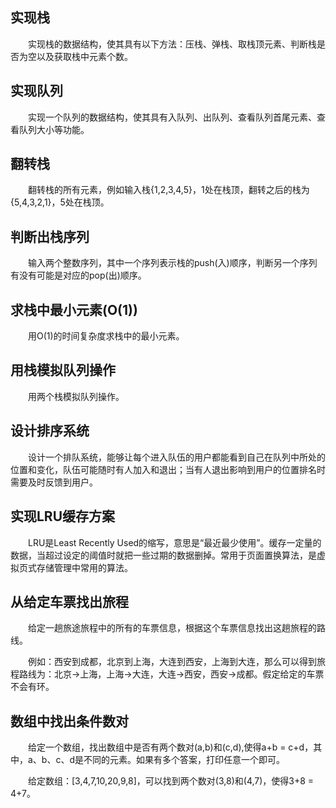 ## 实现栈

&emsp;&emsp;实现栈的数据结构，使其具有以下方法：压栈、弹栈、取栈顶元素、判断栈是否为空以及获取栈中元素个数。



## 实现队列

&emsp;&emsp;实现一个队列的数据结构，使其具有入队列、出队列、查看队列首尾元素、查看队列大小等功能。



## 翻转栈

&emsp;&emsp;翻转栈的所有元素，例如输入栈{1,2,3,4,5}，1处在栈顶，翻转之后的栈为{5,4,3,2,1}，5处在栈顶。



## 判断出栈序列

&emsp;&emsp;输入两个整数序列，其中一个序列表示栈的push(入)顺序，判断另一个序列有没有可能是对应的pop(出)顺序。



## 求栈中最小元素(O(1))

&emsp;&emsp;用O(1)的时间复杂度求栈中的最小元素。



## 用栈模拟队列操作

&emsp;&emsp;用两个栈模拟队列操作。



## 设计排序系统

&emsp;&emsp;设计一个排队系统，能够让每个进入队伍的用户都能看到自己在队列中所处的位置和变化，队伍可能随时有人加入和退出；当有人退出影响到用户的位置排名时需要及时反馈到用户。



## 实现LRU缓存方案

&emsp;&emsp;LRU是Least Recently Used的缩写，意思是“最近最少使用”。缓存一定量的数据，当超过设定的阈值时就把一些过期的数据删掉。常用于页面置换算法，是虚拟页式存储管理中常用的算法。



## 从给定车票找出旅程

&emsp;&emsp;给定一趟旅途旅程中的所有的车票信息，根据这个车票信息找出这趟旅程的路线。

&emsp;&emsp;例如：西安到成都，北京到上海，大连到西安，上海到大连，那么可以得到旅程路线为：北京->上海，上海->大连，大连->西安，西安->成都。假定给定的车票不会有环。



## 数组中找出条件数对

&emsp;&emsp;给定一个数组，找出数组中是否有两个数对(a,b)和(c,d),使得a+b = c+d，其中，a、b、c、d是不同的元素。如果有多个答案，打印任意一个即可。

&emsp;&emsp;给定数组：[3,4,7,10,20,9,8]，可以找到两个数对(3,8)和(4,7)，使得3+8 = 4+7。